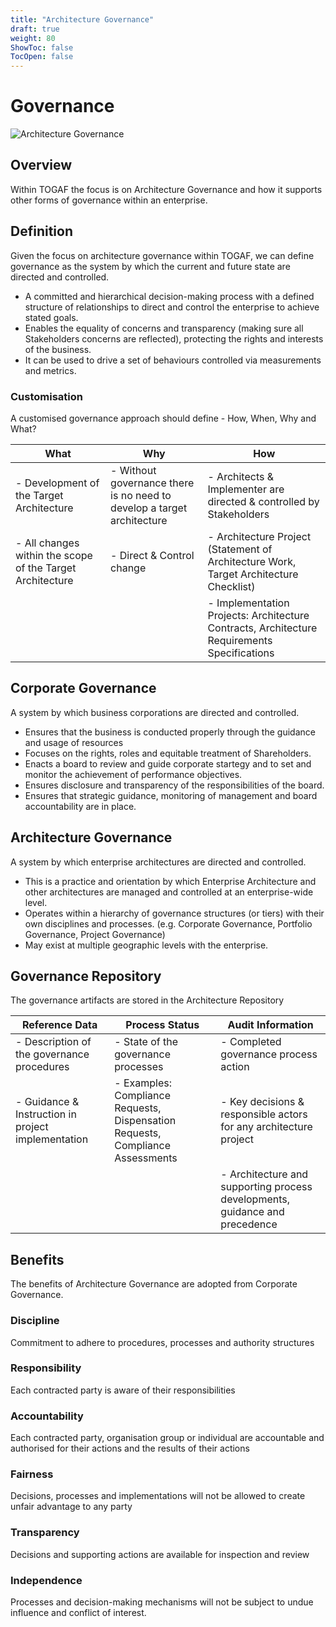 ```yaml
---
title: "Architecture Governance"
draft: true
weight: 80
ShowToc: false
TocOpen: false
---
```


# Governance

![Architecture Governance](/images/architecture/togaf/architectureGovernance.png)

## Overview

Within TOGAF the focus is on Architecture Governance and how it supports other forms of governance within an enterprise.

## Definition

Given the focus on architecture governance within TOGAF, we can define governance as the system by which the current and future state are directed and controlled.
- A committed and hierarchical decision-making process with a defined structure of relationships to direct and control the enterprise to achieve stated goals.
- Enables the equality of concerns and transparency (making sure all Stakeholders concerns are reflected), protecting the rights and interests of the business.
- It can be used to drive a set of behaviours controlled via measurements and metrics.

### Customisation

A customised governance approach should define - How, When, Why and What?

|What|Why|How|
|---|---|---|
| - Development of the Target Architecture |- Without governance there is no need to develop a target architecture| - Architects & Implementer are directed & controlled by Stakeholders |
| - All changes within the scope of the Target Architecture |- Direct & Control change| - Architecture Project (Statement of Architecture Work, Target Architecture Checklist)|
| | | - Implementation Projects: Architecture Contracts, Architecture Requirements Specifications|


## Corporate Governance

A system by which business corporations are directed and controlled.
- Ensures that the business is conducted properly through the guidance and usage of resources
- Focuses on the rights, roles and equitable treatment of Shareholders.
- Enacts a board to review and guide corporate startegy and to set and monitor the achievement of performance objectives.
- Ensures disclosure and transparency of the responsibilities of the board.
- Ensures that strategic guidance, monitoring of management and board accountability are in place. 

## Architecture Governance

A system by which enterprise architectures are directed and controlled.
- This is a practice and orientation by which Enterprise Architecture and other architectures are managed and controlled at an enterprise-wide level.
- Operates within a hierarchy of governance structures (or tiers) with their own disciplines and processes. (e.g. Corporate Governance, Portfolio Governance, Project Governance)
- May exist at multiple geographic levels with the enterprise.

## Governance Repository

The governance artifacts are stored in the Architecture Repository

|Reference Data|Process Status|Audit Information|
|---|---|---|
|- Description of the governance procedures|- State of the governance processes|- Completed governance process action|
|- Guidance & Instruction in project implementation|- Examples: Compliance Requests, Dispensation Requests, Compliance Assessments|- Key decisions & responsible actors for any architecture project|
| | |- Architecture and supporting process developments, guidance and precedence|

## Benefits
The benefits of Architecture Governance are adopted from Corporate Governance.

### Discipline
Commitment to adhere to procedures, processes and authority structures
### Responsibility
Each contracted party is aware of their responsibilities
### Accountability
Each contracted party, organisation group or individual are accountable and authorised for their actions and the results of their actions
### Fairness
Decisions, processes and implementations will not be allowed to create unfair advantage to any party
### Transparency
Decisions and supporting actions are available for inspection and review
### Independence
Processes and decision-making mechanisms will not be subject to undue influence and conflict of interest.
